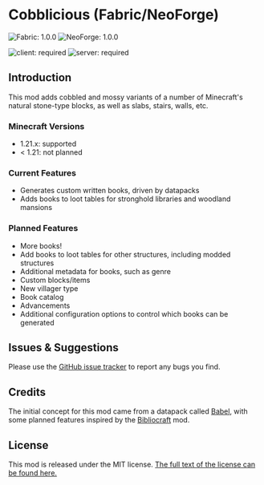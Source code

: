 # Cobblicious (Fabric/NeoForge)

![Fabric: 1.0.0](https://img.shields.io/badge/Fabric-1.0.0-1976d2?style=flat-square) ![NeoForge: 1.0.0](https://img.shields.io/badge/NeoForge-1.0.0-1976d2?style=flat-square)

![client: required](https://img.shields.io/badge/client-required-4caf50?style=flat-square) ![server: required](https://img.shields.io/badge/server-required-4caf50?style=flat-square)

## Introduction

This mod adds cobbled and mossy variants of a number of Minecraft's natural stone-type blocks, as well as slabs, stairs, walls, etc.

### Minecraft Versions

* 1.21.x: supported
* < 1.21: not planned

### Current Features

* Generates custom written books, driven by datapacks
* Adds books to loot tables for stronghold libraries and woodland mansions

### Planned Features

* More books!
* Add books to loot tables for other structures, including modded structures
* Additional metadata for books, such as genre
* Custom blocks/items
* New villager type
* Book catalog
* Advancements
* Additional configuration options to control which books can be generated

## Issues & Suggestions

Please use the [GitHub issue tracker](https://github.com/chimericdream/cobblicious-mod/issues) to report any bugs you
find.

## Credits

The initial concept for this mod came from a datapack called [Babel](https://github.com/JiFish/babel), with some planned
features inspired by the [Bibliocraft](https://www.bibliocraftmod.com/wiki/) mod.

## License

This mod is released under the MIT
license. [The full text of the license can be found here.](https://github.com/chimericdream/cobblicious-mod/blob/main/LICENSE)
